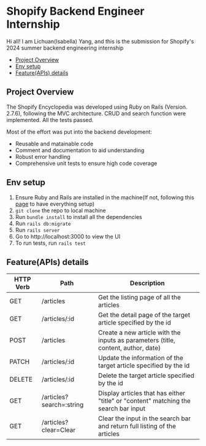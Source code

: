 # Shopify Backend Engineer Internship

Hi all! I am Lichuan(Isabella) Yang, and this is the submission for Shopify's 2024 summer backend engineering internship

- [Project Overview](#project-overview)
- [Env setup](#env-setup)
- [Feature(APIs) details](#featureapis-details)

## Project Overview

The Shopify Encyclopedia was developed using Ruby on Rails (Version. 2.7.6), following the MVC architecture. CRUD and search function were implemented. All the tests passed.

Most of the effort was put into the backend development:

- Reusable and matainable code
- Comment and documentation to aid understanding
- Robust error handling
- Comprehensive unit tests to ensure high code coverage

## Env setup

1. Ensure Ruby and Rails are installed in the machine(If not, following this [page](https://github.com/rbenv/rbenv) to have everything setup)
2. `git clone` the repo to local machine
3. Run `bundle install` to install all the dependencies
4. Run `rails db:migrate`
5. Run `rails server`
6. Go to http://localhost:3000 to view the UI
7. To run tests, run `rails test`

## Feature(APIs) details
|HTTP Verb   |  Path | Description|
|---|---| ---|
|GET   |  /articles | Get the listing page of all the articles |
|GET   |  /articles/:id | Get the detail page of the target article specified by the id |
|POST   |   /articles | Create a new article with the inputs as parameters (title, content, author, date)|
|PATCH   | /articles/:id  | Update the information of the target article specified by the id   |
|DELETE   |  /articles/:id | Delete the target article specified by the id |
|GET   |  /articles?search=:string | Display articles that has either "title" or "content" matching the search bar input |
|GET   |  /articles?clear=Clear| Clear the input in the search bar and return full listing of the articles|